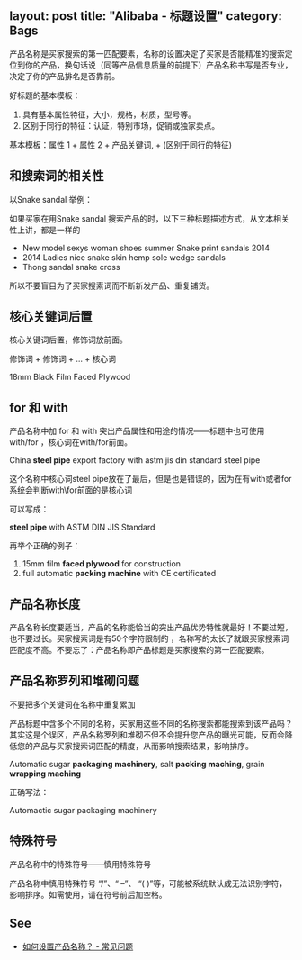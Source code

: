 layout: post
title: "Alibaba - 标题设置"
category: Bags
---

产品名称是买家搜索的第一匹配要素，名称的设置决定了买家是否能精准的搜索定位到你的产品，换句话说（同等产品信息质量的前提下）产品名称书写是否专业，决定了你的产品排名是否靠前。

好标题的基本模板：

1. 具有基本属性特征，大小，规格，材质，型号等。
2. 区别于同行的特征：认证，特别市场，促销或独家卖点。

基本模板：属性 1 + 属性 2 + 产品关键词, + (区别于同行的特征)

## 和搜索词的相关性

以Snake sandal 举例：

如果买家在用Snake sandal 搜索产品的时，以下三种标题描述方式，从文本相关性上讲，都是一样的

- New model sexys woman shoes summer Snake print sandals 2014 
- 2014 Ladies nice snake skin hemp sole wedge sandals 
- Thong sandal snake cross

所以不要盲目为了买家搜索词而不断新发产品、重复铺货。

## 核心关键词后置

核心关键词后置，修饰词放前面。

修饰词 + 修饰词 + ... + 核心词

18mm    Black         Film Faced Plywood

## for 和 with

产品名称中加 for 和 with 突出产品属性和用途的情况——标题中也可使用 with/for ，核心词在with/for前面。

China __steel pipe__ export factory with astm jis din standard steel pipe 

这个名称中核心词steel pipe放在了最后，但是也是错误的，因为在有with或者for系统会判断with\for前面的是核心词 

可以写成：

__steel pipe__ with ASTM DIN JIS Standard 

再举个正确的例子：

1. 15mm film __faced plywood__ for construction
2. full automatic __packing machine__ with CE certificated

## 产品名称长度

产品名称长度要适当，产品的名称能恰当的突出产品优势特性就最好！不要过短，也不要过长。买家搜索词是有50个字符限制的 ，名称写的太长了就跟买家搜索词匹配度不高。不要忘了：产品名称即产品标题是买家搜索的第一匹配要素。

## 产品名称罗列和堆砌问题

不要把多个关键词在名称中重复累加

产品标题中含多个不同的名称，买家用这些不同的名称搜索都能搜索到该产品吗？其实这是个误区，产品名称罗列和堆砌不但不会提升您产品的曝光可能，反而会降低您的产品与买家搜索词匹配的精度，从而影响搜索结果，影响排序。

Automatic sugar __packaging machinery__, salt __packing maching__, grain __wrapping maching__

正确写法：

Automactic sugar packaging machinery

## 特殊符号

产品名称中的特殊符号——慎用特殊符号

产品名称中慎用特殊符号 “/”、“ –”、 “( )”等，可能被系统默认成无法识别字符，影响排序。如需使用，请在符号前后加空格。

## See

- [如何设置产品名称？ - 常见问题](http://service.alibaba.com/supplier/faq_detail/10469630.htm?id=10469630&tracelog=ma_zsky_cpmc#1)